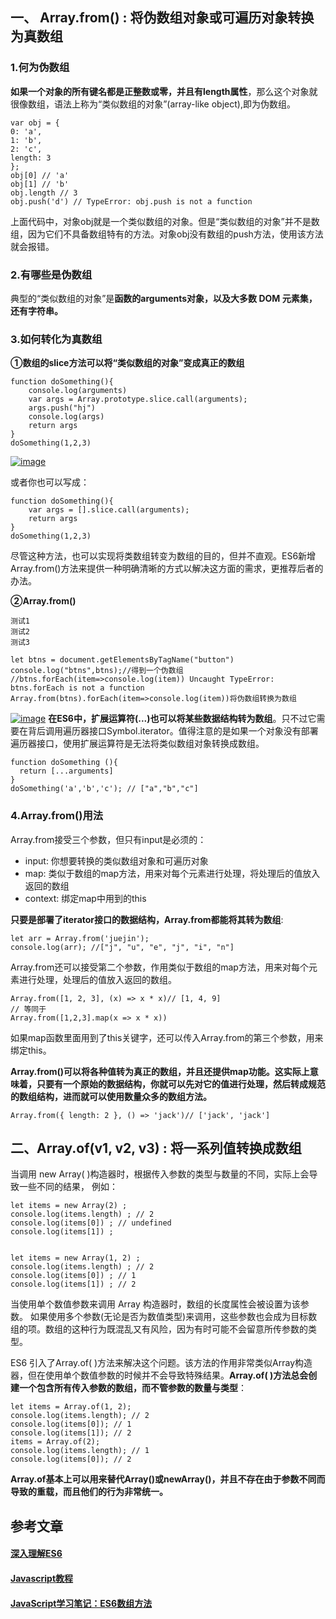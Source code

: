 ## 一、 Array.from() : 将伪数组对象或可遍历对象转换为真数组

### 1.何为伪数组

**如果一个对象的所有键名都是正整数或零，并且有length属性**，那么这个对象就很像数组，语法上称为“类似数组的对象”(array-like object),即为伪数组。

    var obj = {
    0: 'a',
    1: 'b',
    2: 'c',
    length: 3
    };
    obj[0] // 'a'
    obj[1] // 'b'
    obj.length // 3
    obj.push('d') // TypeError: obj.push is not a function
    

上面代码中，对象obj就是一个类似数组的对象。但是“类似数组的对象”并不是数组，因为它们不具备数组特有的方法。对象obj没有数组的push方法，使用该方法就会报错。

### 2.有哪些是伪数组

典型的“类似数组的对象”是**函数的arguments对象，以及大多数 DOM 元素集，还有字符串。**

### 3.如何转化为真数组

**①数组的slice方法可以将“类似数组的对象”变成真正的数组**

    function doSomething(){
        console.log(arguments)
        var args = Array.prototype.slice.call(arguments);
        args.push("hj")
        console.log(args)
        return args
    }
    doSomething(1,2,3)
    

[![image](https://camo.githubusercontent.com/87295cb001d2afb3b7077ea762019143b0bf4f0d/68747470733a2f2f757365722d676f6c642d63646e2e786974752e696f2f323031382f392f31362f313635653132643136303239326163303f773d35373826683d32353626663d706e6726733d3234393435)](https://camo.githubusercontent.com/87295cb001d2afb3b7077ea762019143b0bf4f0d/68747470733a2f2f757365722d676f6c642d63646e2e786974752e696f2f323031382f392f31362f313635653132643136303239326163303f773d35373826683d32353626663d706e6726733d3234393435)

或者你也可以写成：

    function doSomething(){
        var args = [].slice.call(arguments);
        return args
    }
    doSomething(1,2,3)
    

尽管这种方法，也可以实现将类数组转变为数组的目的，但并不直观。ES6新增Array.from()方法来提供一种明确清晰的方式以解决这方面的需求，更推荐后者的办法。

**②Array.from()**

    测试1
    测试2
    测试3
    
    let btns = document.getElementsByTagName("button")
    console.log("btns",btns);//得到一个伪数组
    //btns.forEach(item=>console.log(item)) Uncaught TypeError: btns.forEach is not a function
    Array.from(btns).forEach(item=>console.log(item))将伪数组转换为数组
    

[![image](https://camo.githubusercontent.com/d4d24d8d4779fed48040e54f5738cbe8433290d6/68747470733a2f2f757365722d676f6c642d63646e2e786974752e696f2f323031382f372f32392f313634653635326665656664376466613f773d35373026683d31373226663d706e6726733d3135363934)](https://camo.githubusercontent.com/d4d24d8d4779fed48040e54f5738cbe8433290d6/68747470733a2f2f757365722d676f6c642d63646e2e786974752e696f2f323031382f372f32392f313634653635326665656664376466613f773d35373026683d31373226663d706e6726733d3135363934)
**在ES6中，扩展运算符(...)也可以将某些数据结构转为数组**。只不过它需要在背后调用遍历器接口Symbol.iterator。值得注意的是如果一个对象没有部署遍历器接口，使用扩展运算符是无法将类似数组对象转换成数组。

    function doSomething (){ 
      return [...arguments] 
    }
    doSomething('a','b','c'); // ["a","b","c"]
    

### 4.Array.from()用法

Array.from接受三个参数，但只有input是必须的：

- input: 你想要转换的类似数组对象和可遍历对象
- map: 类似于数组的map方法，用来对每个元素进行处理，将处理后的值放入返回的数组
- context: 绑定map中用到的this

**只要是部署了iterator接口的数据结构，Array.from都能将其转为数组**:

    let arr = Array.from('juejin'); 
    console.log(arr); //["j", "u", "e", "j", "i", "n"]
    

Array.from还可以接受第二个参数，作用类似于数组的map方法，用来对每个元素进行处理，处理后的值放入返回的数组。

    Array.from([1, 2, 3], (x) => x * x)// [1, 4, 9]
    // 等同于
    Array.from([1,2,3].map(x => x * x))
    

如果map函数里面用到了this关键字，还可以传入Array.from的第三个参数，用来绑定this。

**Array.from()可以将各种值转为真正的数组，并且还提供map功能。这实际上意味着，只要有一个原始的数据结构，你就可以先对它的值进行处理，然后转成规范的数组结构，进而就可以使用数量众多的数组方法。**

    Array.from({ length: 2 }, () => 'jack')// ['jack', 'jack']
    

## 二、Array.of(v1, v2, v3) : 将一系列值转换成数组

当调用 new Array( )构造器时，根据传入参数的类型与数量的不同，实际上会导致一些不同的结果， 例如：

    let items = new Array(2) ;
    console.log(items.length) ; // 2
    console.log(items[0]) ; // undefined
    console.log(items[1]) ;
    

    let items = new Array(1, 2) ;
    console.log(items.length) ; // 2
    console.log(items[0]) ; // 1
    console.log(items[1]) ; // 2
    

当使用单个数值参数来调用 Array 构造器时，数组的长度属性会被设置为该参数。 如果使用多个参数(无论是否为数值类型)来调用，这些参数也会成为目标数组的项。数组的这种行为既混乱又有风险，因为有时可能不会留意所传参数的类型。

ES6 引入了Array.of( )方法来解决这个问题。该方法的作用非常类似Array构造器，但在使用单个数值参数的时候并不会导致特殊结果。**Array.of( )方法总会创建一个包含所有传入参数的数组，而不管参数的数量与类型**：

    let items = Array.of(1, 2);
    console.log(items.length); // 2
    console.log(items[0]); // 1
    console.log(items[1]); // 2
    items = Array.of(2);
    console.log(items.length); // 1
    console.log(items[0]); // 2
    

**Array.of基本上可以用来替代Array()或newArray()，并且不存在由于参数不同而导致的重载，而且他们的行为非常统一。**

## 参考文章

#### [深入理解ES6](https://book.douban.com/subject/27072230/)

#### [Javascript教程](https://wangdoc.com/javascript/)

#### [JavaScript学习笔记：ES6数组方法](https://www.w3cplus.com/javascript/es6-array-methods.html)
